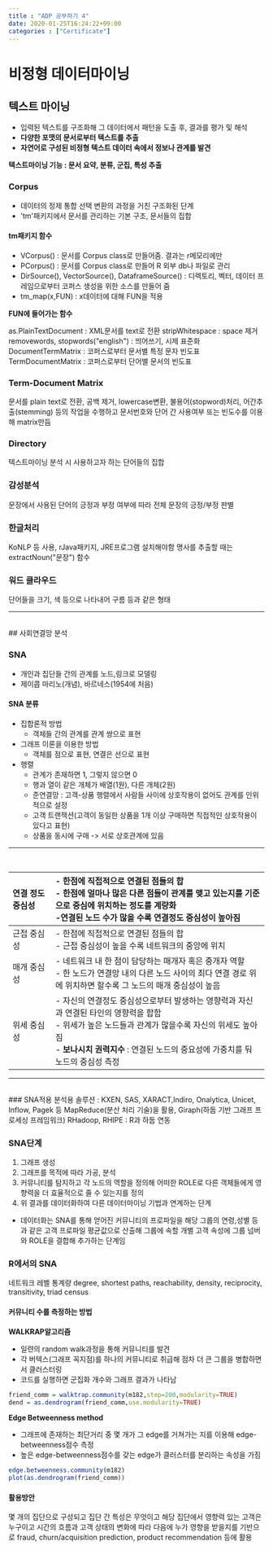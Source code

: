```yaml
---
title : "ADP 공부하기 4"
date: 2020-01-25T16:24:22+09:00
categories : ["Certificate"]
---
```


# 비정형 데이터마이닝

## 텍스트 마이닝

- 입력된 텍스트를 구조화해 그 데이터에서 패턴을 도출 후, 결과를 평가 및 해석
- **다양한 포맷의 문서로부터 텍스트를 추출**
- **자연어로 구성된 비정형 텍스트 데이터 속에서 정보나 관계를 발견**

**텍스트마이닝 기능 : 문서 요약, 분류, 군집, 특성 추출**

### Corpus
- 데이터의 정제 통합 선택 변환의 과정을 거친 구조화된 단계
- 'tm'패키지에서 문서를 관리하는 기본 구조, 문서들의 집합

#### tm패키지 함수
- VCorpus() : 문서를 Corpus class로 만들어줌. 결과는 r메모리에만
- PCorpus() : 문서를 Corpus class로 만들어 R 외부 db나 파일로 관리
- DirSource(), VectorSource(), DataframeSource() : 디렉토리, 벡터, 데이터 프레임으로부터 코퍼스 생성을 위한 소스를 만들어 줌
- tm_map(x,FUN) : x데이터에 대해 FUN을 적용

**FUN에 들어가는 함수** 

as.PlainTextDocument : XML문서를 text로 전환
stripWhitespace : space 제거
removewords, stopwords("english") : 띄어쓰기, 시제 표준화
DocumentTermMatrix : 코퍼스로부터 문서별 특정 문자 빈도표
TermDocumentMatrix : 코퍼스로부터 단어별 문서의 빈도표

### Term-Document Matrix
문서를 plain text로 전환, 공백 제거, lowercase변환, 불용어(stopword)처리, 어간추출(stemming) 등의 작업을 수행하고 문서번호와 단어 간 사용여부 또는 빈도수를 이용해 matrix만듬

### Directory
텍스트마이닝 분석 시 사용하고자 하는 단어들의 집합
### 감성분석
문장에서 사용된 단어의 긍정과 부정 여부에 따라 전체 문장의 긍정/부정 판별
### 한글처리
KoNLP 등 사용, rJava패키지, JRE프로그램 설치해야함
명사를 추출할 때는 extractNoun("문장") 함수
### 워드 클라우드
단어들을 크기, 색 등으로 나타내어 구름 등과 같은 형태

---
<br>
## 사회연결망 분석

### SNA
- 개인과 집단들 간의 관계를 노드,링크로 모델링
- 제이콥 마리노(개념), 바르네스(1954에 처음)

#### SNA 분류
- 집합론적 방법
    - 객체들 간의 관계를 관계 쌍으로 표현
- 그래프 이론을 이용한 방법
    - 객체를 점으로 표현, 연결은 선으로 표현
- 행렬
    - 관계가 존재하면 1, 그렇지 않으면 0
    - 행과 열이 같은 개체가 배열(1원), 다른 개체(2원)
    - 준연결망 : 고객-상품 행렬에서 사람들 사이에 상호작용이 없어도 관계를 인위적으로 설정
    - 고객 트랜잭션(고객이 동일한 상품을 1개 이상 구매하면 직접적인 상호작용이 있다고 표현)
    - 상품을 동시에 구매 -> 서로 상호관계에 있음
---

<BR>

|연결 정도 중심성| - 한점에 직접적으로 연결된 점들의 합<BR>- 한점에 얼마나 많은 다른 점들이 관계를 맺고 있는지를 기준으로 중심에 위치하는 정도를 계량화<BR>-연결된 노드 수가 많을 수록 연결정도 중심성이 높아짐
|:-|:-|
|근접 중심성|- 한점에 직접적으로 연결된 점들의 합<BR>- 근접 중심성이 높을 수록 네트워크의 중앙에 위치|
|매개 중심성|- 네트워크 내 한 점이 담당하는 매개자 혹은 중개자 역할<BR>- 한 노드가 연결망 내의 다른 노드 사이의 최다 연결 경로 위에 위치하면 할수록 그 노드의 매개 중심성이 높음|
|위세 중심성| - 자신의 연결정도 중심성으로부터 발생하는 영향력과 자신과 연결된 타인의 영향력을 합함<BR>- 위세가 높은 노드들과 관계가 많을수록 자신의 위세도 높아짐<BR>- **보나시치 권력지수** : 연결된 노드의 중요성에 가중치를 둬 노드의 중심성 측정|

---

<BR>
### SNA적용
분석용 솔루션 : KXEN, SAS, XARACT,Indiro, Onalytica, Unicet, Inflow, Pagek 등
MapReduce(분산 처리 기술)을 활용, Giraph(하둡 기반 그래프 프로세싱 프레임워크)
RHadoop, RHIPE : R과 하둡 연동

### SNA단계
1. 그래프 생성
2. 그래프를 목적에 따라 가공, 분석
3. 커뮤니티를 탐지하고 각 노드의 역할을 정의해 어떠한 ROLE로 다른 객체들에게 영향력을 더 효율적으로 줄 수 있는지를 정의
4. 위 결과를 데이터화하여 다른 데이터마이닝 기법과 연계하는 단계
* 데이터화는 SNA를 통해 얻어진 커뮤니티의 프로파일을 해당 그룹의 연령,성별 등과 같은 고객 프로파일 평균값으로 산출해 그룹에 속할 개별 고객 속성에 그룹 넘버와 ROLE을 결합해 추가하는 단계임

### R에서의 SNA
네트워크 레벨 통계량
degree, shortest paths, reachability, density, reciprocity, transitivity, triad census

#### 커뮤니티 수를 측정하는 방법
**WALKRAP알고리즘**
- 일련의 random walk과정을 통해 커뮤니티를 발견
- 각 버텍스(그래프 꼭지점)를 하나의 커뮤니티로 취급해 점차 더 큰 그룹을 병합하면서 클러스터링
- 코드를 실행하면 군집화 개수와 그래프 결과가 나타남
```r
friend_comm = walktrap.community(m182,step=200,modularity=TRUE)
dend = as.dendrogram(friend_comm,use.modularity=TRUE)
```

**Edge Betweenness method**
- 그래프에 존재하는 최단거리 중 몇 개가 그 edge를 거쳐가는 지를 이용해 edge-betweenness점수 측정
- 높은 edge-betweenness점수를 갖는 edge가 클러스터를 분리하는 속성을 가짐
```r
edge.betweenness.community(m182)
plot(as.dendrogram(friend_comm))
```

#### 활용방안
몇 개의 집단으로 구성되고 집단 간 특성은 무엇이고 해당 집단에서 영향력 있는 고객은 누구이고 시간의 흐름과 고객 상태의 변화에 따라 다음에 누가 영향을 받을지를 기반으로 fraud, churn/acquisition prediction, product recommendation 등에 활용
